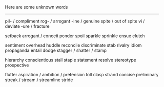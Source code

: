Here are some unknown words

-----------------------

pil- / compliment
rog- / arrogant
-ine / genuine
spite / out of spite
vi / deviate
-ure / fracture

setback
arrogant / conceit
ponder
spoil
sparkle
sprinkle
ensue
clutch

sentiment
overhead
huddle
reconcile
discriminate
stab
rivalry
idiom
propaganda
entail
dodge
stagger / shatter / stamp

hierarchy
conscientious
stall
staple
statement
resolve
stereotype
prospective

flutter
aspiration / ambition / pretension
toll
clasp
strand
concise
preliminary
streak / stream / streamline
stride

